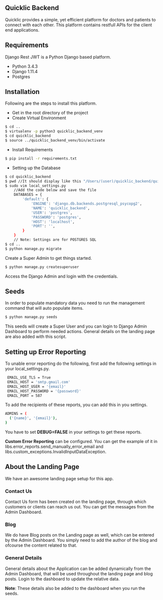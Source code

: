 Quicklic Backend
----------------
Quicklic provides a simple, yet efficient platform for doctors and 
patients to connect with each other. This platform contains restfull 
APIs for the client end applications.

Requirements
------------
Django Rest JWT is a Python Django based platform. 

- Python 3.4.3
- Django 1.11.4
- Postgres

Installation
------------
Following are the steps to install this platform.

- Get in the root directory of the project
- Create Virtual Environment
```sh
$ cd ..
$ virtualenv -p python3 quicklic_backend_venv
$ cd quicklic_backend
$ source ../quicklic_backend_venv/bin/activate
```
- Install Requirements
```sh
$ pip install -r requirements.txt
```
- Setting up the Database
```sh
$ cd quicklic_backend
$ pwd //It should display like this "/Users/(user)/quicklic_backend/quicklic_backend"
$ sudo vim local_settings.py
    //Add the code below and save the file
    DATABASES = {
        'default': {
            'ENGINE': 'django.db.backends.postgresql_psycopg2',
            'NAME': 'quicklic_backend',
            'USER': 'postgres',
            'PASSWORD': 'postgres',
            'HOST': 'localhost',
            'PORT': '',
        }
    }
    // Note: Settings are for POSTGRES SQL
$ cd .. 
$ python manage.py migrate 
```

Create a Super Admin to get things started. 
```sh
$ python manage.py createsuperuser
```
Access the Django Admin and login with the credentials. 

Seeds
-----
In order to populate mandatory data you need to run the management 
command that will auto populate items.
```sh
$ python manage.py seeds
```
This seeds will create a Super User and you can login to Django Admin 
Dashboard to perform needed actions. General details on the landing page
are also added with this script.

Setting up Error Reporting
--------------------------
To unable error reporting do the following, first add the following 
settings in your local_settings.py.
```sh
 EMAIL_USE_TLS = True
 EMAIL_HOST = 'smtp.gmail.com'
 EMAIL_HOST_USER = '{email}'
 EMAIL_HOST_PASSWORD = '{password}'
 EMAIL_PORT = 587
```
To add the recipients of these reports, you can add this in you settings.
```sh
ADMINS = (
  ('{name}', '{email}'),
)
```
You have to set **DEBUG=FALSE** in your settings to get these reports.

**Custom Error Reporting** can be configured. You can get the example of it 
in libs.error_reports.send_manually_error_email and 
libs.custom_exceptions.InvalidInputDataException. 

About the Landing Page
----------------------
We have an awesome landing page setup for this app.

### Contact Us
Contact Us form has been created on the landing page, through which 
customers or clients can reach us out. You can get the messages from 
the Admin Dashboard.

### Blog
We do have Blog posts on the Landing page as well, which can be entered 
by the Admin Dashboard. You simply need to add the author of the blog 
and ofcourse the content related to that.

### General Details
General details about the Application can be added dynamically from
the Admin Dashboard, that will be used throughout the landing page and
blog posts. Login to the dashboard to update the relative data.

**Note**: These details also be added to the dashboard when you run 
the seeds.

